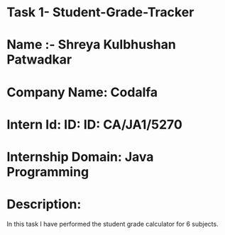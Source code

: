 # Task 1- Student-Grade-Tracker
# Name :- Shreya Kulbhushan Patwadkar
# Company Name: Codalfa
# Intern Id: ID: ID: CA/JA1/5270
# Internship Domain: Java Programming
# Description:
In this task I have performed the student grade calculator for 6 subjects.
